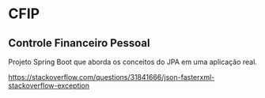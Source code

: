 # CFIP
## Controle Financeiro Pessoal
Projeto Spring Boot que aborda os conceitos do JPA em uma aplicação real. 

https://stackoverflow.com/questions/31841666/json-fasterxml-stackoverflow-exception
